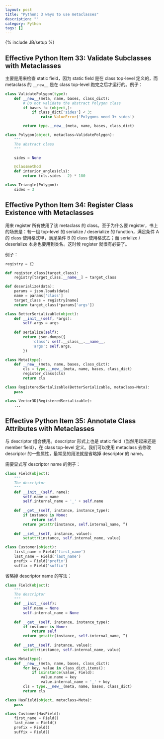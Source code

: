 ```yaml
---
layout: post
title: "Python: 3 ways to use metaclasses"
description: ""
category: Python
tags: []
---
```

{% include JB/setup %}

## Effective Python Item 33: Validate Subclasses with Metaclasses

主要是用来检查 static field，因为 static field 是在 class top-level 定义的，而 metaclass 的 `__new__` 是在 class top-level 跑完之后才运行的。例子：

```python
class ValidatePolygon(type):
    def __new__(meta, name, bases, class_dict):
        # Do not validate the abstract Polygon class
        if bases != (object,):
            if class_dict['sides'] < 3:
                raise ValueError('Polygons need 3+ sides')

        return type.__new__(meta, name, bases, class_dict)

class Polygon(object, metaclass=ValidatePolygon):
    """
    The abstract class
    """

    sides = None

    @classmethod
    def interior_angles(cls):
        return (cls.sides - 2) * 180

class Triangle(Polygon):
    sides = 3
```

## Effective Python Item 34: Register Class Existence with Metaclasses

用来 register 所有使用了该 metaclass 的 class。至于为什么要 register，书上的场景是：有一组 top-level 的 serialize / deserialize 的 function，满足条件 A 的 class 使用格式甲，满足条件 B 的 class 使用格式乙；而 serialize / deserialize 本身也要用到类名。这时候 register 就很有必要了。

例子：

```python
registry = {}

def register_class(target_class):
    registry[target_class.__name__] = target_class

def deserialize(data):
    params = json.loads(data)
    name = params['class']
    target_class = registry[name]
    return target_class(*params['args'])

class BetterSerializable(object):
    def __init__(self, *args):
        self.args = args
   
    def serialize(self):
        return json.dumps({
            'class': self.__class__.__name__,
            'args': self.args,
        })

class Meta(type):
    def __new__(meta, name, bases, class_dict):
        cls = type.__new__(meta, name, bases, class_dict)
        register_class(cls)
        return cls

class RegisteredSerializable(BetterSerializable, metaclass=Meta):
    pass

class Vector3D(RegisteredSerializable):
    ...
```

## Effective Python Item 35: Annotate Class Attributes with Metaclasses

与 descriptor 组合使用。descriptor 形式上也是 static field（当然用起来还是 member field），在 class top-level 定义。我们可以使用 metaclass 去修改 descriptor 的一些属性，最常见的用法就是省略掉 descriptor 的 name。

需要显式写 descriptor name 的例子：

```python
class Field(object):
    """
    The descriptor 
    """
    def __init__(self, name):
        self.name = name
        self.internal_name = '_' + self.name
    
    def __get__(self, instance, instance_type):
        if instance is None: 
            return self
        return getattr(instance, self.internal_name, ”)
    
    def __set__(self, instance, value):
        setattr(instance, self.internal_name, value)

class Customer(object):
    first_name = Field('first_name')
    last_name = Field('last_name')
    prefix = Field('prefix')
    suffix = Field('suffix')
```

省略掉 descriptor name 的写法：

```python
class Field(object):
    """
    The descriptor 
    """
    def __init__(self):
        self.name = None
        self.internal_name = None
    
    def __get__(self, instance, instance_type):
        if instance is None: 
            return self
        return getattr(instance, self.internal_name, ”)
    
    def __set__(self, instance, value):
        setattr(instance, self.internal_name, value)

class Meta(type):
    def __new__(meta, name, bases, class_dict):
        for key, value in class_dict.items():
            if isinstance(value, Field):
                value.name = key
                value.internal_name = '_' + key
        cls = type.__new__(meta, name, bases, class_dict)
        return cls

class HasField(object, metaclass=Meta):
    pass

class Customer(HasField):
    first_name = Field()
    last_name = Field()
    prefix = Field()
    suffix = Field()
```

